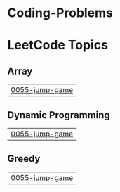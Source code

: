 # Coding-Problems
<!---LeetCode Topics Start-->
# LeetCode Topics
## Array
|  |
| ------- |
| [0055-jump-game](https://github.com/Naveen1023/Coding-Problems/tree/master/0055-jump-game) |
## Dynamic Programming
|  |
| ------- |
| [0055-jump-game](https://github.com/Naveen1023/Coding-Problems/tree/master/0055-jump-game) |
## Greedy
|  |
| ------- |
| [0055-jump-game](https://github.com/Naveen1023/Coding-Problems/tree/master/0055-jump-game) |
<!---LeetCode Topics End-->
